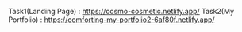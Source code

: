 Task1(Landing Page) : https://cosmo-cosmetic.netlify.app/
Task2(My Portfolio) : https://comforting-my-portfolio2-6af80f.netlify.app/
